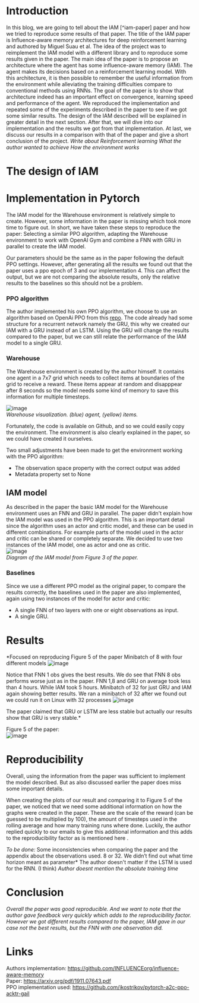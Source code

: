 # Introduction
<!--Erik-->
In this blog, we are going to tell about the IAM [^iam-paper] paper and how we tried to reproduce some results of that paper.
The title of the IAM paper is Influence-aware memory architectures for deep reinforcement learning and authored by Miguel Suau et al.
The idea of the project was to reimplement the IAM model with a different library and to reproduce some results given in the paper.
The main idea of the paper is to propose an architecture where the agent has some influence-aware memory (IAM).
The agent makes its decisions based on a reinforcement learning model.
With this architecture, it is then possible to remember the useful information from the environment while alleviating the training difficulties compare to conventional methods using RNNs.
The goal of the paper is to show that architecture indeed has an important effect on convergence, learning speed and performance of the agent.
We reproduced the implementation and repeated some of the experiments described in the paper to see if we got some similar results. 
The design of the IAM described will be explained in greater detail in the next section.
After that, we will dive into our implementation and the results we got from that implementation. 
At last, we discuss our results in a comparison with that of the paper and give a short conclusion of the project.
*Write about Reinforcement learning*
*What the author wanted to achieve*
*How the environment works*

# The design of IAM
<!--Erik-->

# Implementation in Pytorch
<!--Gijs-->
The IAM model for the Warehouse environment is relatively simple to create. 
However, some information in the paper is missing which took more time to figure out.
In short, we have taken these steps to reproduce the paper: Selecting a similar PPO algorithm, 
adapting the Warehouse environment to work with OpenAI Gym and
combine a FNN with GRU in parallel to create the IAM model.

Our parameters should be the same as in the paper following the default PPO settings. 
However, after generating all the results we found out that the paper uses a ppo epoch of 3
and our implementation 4. This can affect the output, but we are not comparing the absolute results, only the relative results to the baselines so this should not be a problem.

### PPO algorithm
The author implemented his own PPO algorithm, we choose to use an algorithm based on OpenAi PPO from this [repo](https://github.com/ikostrikov/pytorch-a2c-ppo-acktr-gail.).
The code already had some structure for a recurrent network namely the GRU, this why we created our IAM with a GRU instead of an LSTM. 
Using the GRU will change the results compared to the paper, but we can still relate the performance of the IAM model to a single GRU.
### Warehouse
The Warehouse environment is created by the author himself. It contains one agent in a 7x7 grid which needs to collect items at boundaries of the grid to receive a reward.
These items appear at random and disapppear after 8 seconds so the model needs some kind of memory to save this information for multiple timesteps.  

![image](page/images/warehouse.png)  
*Warehouse visualization. (blue) agent, (yellow) items.*

Fortunately, the code is available on Github, and so we could easily copy the environment.
The environment is also clearly explained in the paper, so we could have created it ourselves.

Two small adjustments have been made to get the environment working with the PPO algorithm:
- The observation space property with the correct output was added
- Metadata property set to None



## IAM model
As described in the paper the basic IAM model for the Warehouse environment uses an FNN and GRU in parallel. 
The paper didn't explain how the IAM model was used in the PPO algorithm. This is an important detail since the algorithm uses an actor and critic model, and these can be used in different combinations. 
For example parts of the model used in the actor and critic can be shared or completely separate. We decided to use two instances of the IAM model, one as actor and one as critic.  
![image](page/images/iam_model.png)  
*Diagram of the IAM model from Figure 3 of the paper.*
### Baselines
Since we use a different PPO model as the original paper, to compare the results correctly,
the baselines used in the paper are also implemented, again using two instances of the model for actor and critic:
- A single FNN of two layers with one or eight observations as input.
- A single GRU.

# Results
<!--Erik-->
<!--Zou je misschien kunnen kijken hoe we een legenda kunnen toevoegen aan de plots?-->

*Focused on reproducing Figure 5 of the paper
Minibatch of 8 with four different models
![image](page/images/minibatch8.png)


Notice that FNN 1 obs gives the best results.
We do see that FNN 8 obs performs worse just as in the paper.
FNN 1,8 and GRU on average took less than 4 hours. While IAM took 5 hours.
Minibatch of 32 for just GRU and IAM again showing better results. We ran a minibatch of 32 after we found out we could run it on Linux with 32 processes
![image](page/images/minibatch32.png)

The paper claimed that GRU or LSTM are less stable but actually our results show that GRU is very stable.*

Figure 5 of the paper:  
![image](page/images/paper_figure5.png)

# Reproducibility
<!--Gijs-->
Overall, using the information from the paper was sufficient to implement the model described. 
But as also discussed earlier the paper does miss some important details.

When creating the plots of our result and comparing it to Figure 5 of the paper, we noticed that we need some additional information on how the graphs were created in the paper.
These are the scale of the reward (can be guessed to be multiplied by 100), 
the amount of timesteps used in the rolling average and
how many training runs where done. Luckily, the author replied quickly to our emails to give this additional information and this adds to the reproducibility factor as is mentioned here .

*To be done:*
Some inconsistencies when comparing the paper and the appendix about the observations used. 8 or 32.
We didn’t find out what time horizon meant as parameter*
The author doesn't matter if the LSTM is used for the RNN. (I think)
*Author doesnt mention the absolute training time*
# Conclusion
<!--Gijs-->

*Overall the paper was good reproducible. And we want to note that the author gave feedback very quickly which adds to the reproducibility factor. 
However we got different results compared to the paper, IAM gave in our case not the best results, but the FNN with one observation did.*

# Links
Authors implementation: https://github.com/INFLUENCEorg/influence-aware-memory  
Paper: https://arxiv.org/pdf/1911.07643.pdf  
PPO implementation used: https://github.com/ikostrikov/pytorch-a2c-ppo-acktr-gail